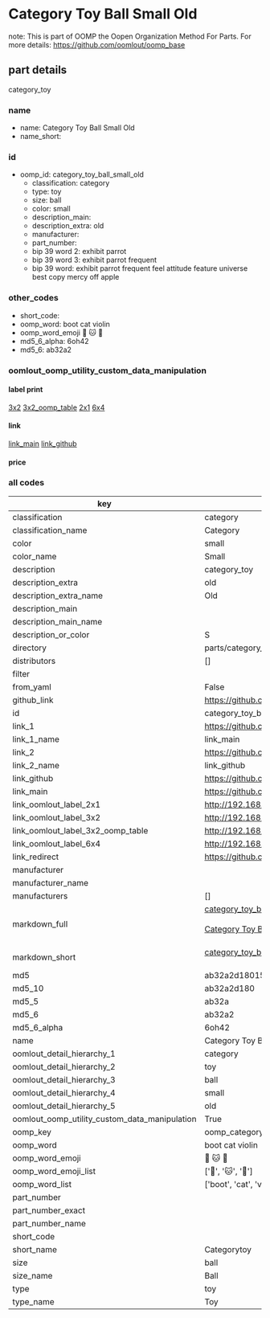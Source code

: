 # Category Toy Ball Small Old  

note: This is part of OOMP the Oopen Organization Method For Parts. For more details: https://github.com/oomlout/oomp_base

##  part details
  



category_toy



### name
* name: Category Toy Ball Small Old
* name_short: 
### id
* oomp_id: category_toy_ball_small_old
  * classification: category
  * type: toy
  * size: ball
  * color: small
  * description_main: 
  * description_extra: old
  * manufacturer: 
  * part_number: 
  * bip 39 word 2: exhibit parrot
  * bip 39 word 3: exhibit parrot frequent
  * bip 39 word: exhibit parrot frequent feel attitude feature universe best copy mercy off apple

### other_codes
* short_code: 
* oomp_word: boot cat violin
* oomp_word_emoji :boot: :cat: :violin:
* md5_6_alpha: 6oh42
* md5_6: ab32a2






### oomlout_oomp_utility_custom_data_manipulation
#### label print
[3x2](http://192.168.1.245:1112/?label=oomp%206oh42)
[3x2_oomp_table](http://192.168.1.108:1112/?label=oomp%206oh42)
[2x1](http://192.168.1.242:1112/?label=oomp%206oh42)
[6x4](http://192.168.1.55:1112/?label=oomp%206oh42)    

#### link

[link_main](https://github.com/oomlout/oomlout_oomp_version_1_messy/tree/main/parts/category_toy_ball_small_old) [link_github](https://github.com/oomlout/oomlout_oomp_version_1_messy/tree/main/parts/category_toy_ball_small_old)                             

#### price







### all codes 
| key | value |  
| --- | --- |  
| classification | category |  
| classification_name | Category |  
| color | small |  
| color_name | Small |  
| description | category_toy |  
| description_extra | old |  
| description_extra_name | Old |  
| description_main |  |  
| description_main_name |  |  
| description_or_color | S  |  
| directory | parts/category_toy_ball_small_old |  
| distributors | [] |  
| filter |  |  
| from_yaml | False |  
| github_link | https://github.com/oomlout/oomlout_oomp_part_src/tree/main/parts/category_toy_ball_small_old |  
| id | category_toy_ball_small_old |  
| link_1 | https://github.com/oomlout/oomlout_oomp_version_1_messy/tree/main/parts/category_toy_ball_small_old |  
| link_1_name | link_main |  
| link_2 | https://github.com/oomlout/oomlout_oomp_version_1_messy/tree/main/parts/category_toy_ball_small_old |  
| link_2_name | link_github |  
| link_github | https://github.com/oomlout/oomlout_oomp_version_1_messy/tree/main/parts/category_toy_ball_small_old |  
| link_main | https://github.com/oomlout/oomlout_oomp_version_1_messy/tree/main/parts/category_toy_ball_small_old |  
| link_oomlout_label_2x1 | http://192.168.1.242:1112/?label=oomp%206oh42 |  
| link_oomlout_label_3x2 | http://192.168.1.245:1112/?label=oomp%206oh42 |  
| link_oomlout_label_3x2_oomp_table | http://192.168.1.108:1112/?label=oomp%206oh42 |  
| link_oomlout_label_6x4 | http://192.168.1.55:1112/?label=oomp%206oh42 |  
| link_redirect | https://github.com/oomlout/oomlout_oomp_version_1_messy/tree/main/parts/category_toy_ball_small_old |  
| manufacturer |  |  
| manufacturer_name |  |  
| manufacturers | [] |  
| markdown_full | [category_toy_ball_small_old](none)<br>[](none)<br>[Category Toy Ball Small Old](none)<br><br> |  
| markdown_short | [category_toy_ball_small_old](none)<br><br> |  
| md5 | ab32a2d180155db95087554cb9681a7c |  
| md5_10 | ab32a2d180 |  
| md5_5 | ab32a |  
| md5_6 | ab32a2 |  
| md5_6_alpha | 6oh42 |  
| name | Category Toy Ball Small Old |  
| oomlout_detail_hierarchy_1 | category |  
| oomlout_detail_hierarchy_2 | toy |  
| oomlout_detail_hierarchy_3 | ball |  
| oomlout_detail_hierarchy_4 | small |  
| oomlout_detail_hierarchy_5 | old |  
| oomlout_oomp_utility_custom_data_manipulation | True |  
| oomp_key | oomp_category_toy_ball_small_old |  
| oomp_word | boot cat violin |  
| oomp_word_emoji | :boot: :cat: :violin: |  
| oomp_word_emoji_list | [':boot:', ':cat:', ':violin:'] |  
| oomp_word_list | ['boot', 'cat', 'violin'] |  
| part_number |  |  
| part_number_exact |  |  
| part_number_name |  |  
| short_code |  |  
| short_name | Categorytoy |  
| size | ball |  
| size_name | Ball |  
| type | toy |  
| type_name | Toy |  
